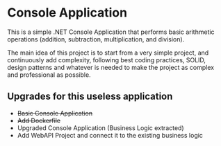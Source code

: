 # Console Application

This is a simple .NET Console Application that performs basic arithmetic operations (addition, subtraction, multiplication, and division).

The main idea of this project is to start from a very simple project, and continuously add complexity, following best coding practices, SOLID, design patterns and whatever is needed to make the project as complex and professional as possible.

## Upgrades for this useless application
- ~~Basic Console Application~~
- ~~Add Dockerfile~~
- Upgraded Console Application (Business Logic extracted)
- Add WebAPI Project and connect it to the existing business logic
